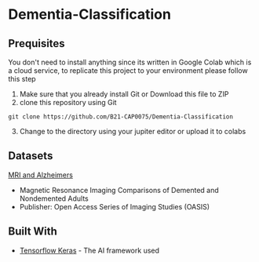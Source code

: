 # Dementia-Classification

## Prequisites
You don't need to install anything since its written in Google Colab which is a cloud service, to replicate this project to your environment please follow this step
1. Make sure that you already install Git or Download this file to ZIP
3. clone this repository using Git
```shell
git clone https://github.com/B21-CAP0075/Dementia-Classification
```
3. Change to the directory using your jupiter editor or upload it to colabs

## Datasets
[MRI and Alzheimers](https://www.kaggle.com/jboysen/mri-and-alzheimers)
* Magnetic Resonance Imaging Comparisons of Demented and Nondemented Adults
* Publisher: Open Access Series of Imaging Studies (OASIS)

## Built With
* [Tensorflow Keras](https://www.tensrflow.org) - The AI framework used

